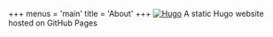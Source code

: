 +++
menus = 'main'
title = 'About'
+++
[![Hugo](https://gohugo.io/images/hugo-logo-wide.svg)](https://gohugo.io)
A static Hugo website hosted on GitHub Pages
